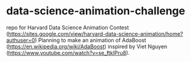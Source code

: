 # data-science-animation-challenge
repo for Harvard Data Science Animation Contest (https://sites.google.com/view/harvard-data-science-animation/home?authuser=0)
Planning to make an animation of AdaBoost (https://en.wikipedia.org/wiki/AdaBoost) inspired by Viet Nguyen (https://www.youtube.com/watch?v=se_ftkIPru8).